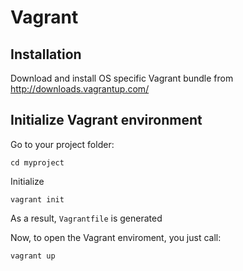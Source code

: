 # Vagrant

## Installation

Download and install OS specific Vagrant bundle from http://downloads.vagrantup.com/

## Initialize Vagrant environment

Go to your project folder:

    cd myproject
    
Initialize

    vagrant init
    
As a result, `Vagrantfile` is generated

Now, to open the Vagrant enviroment, you just call:

    vagrant up
